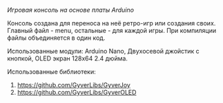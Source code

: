 *Игровая консоль на основе платы Arduino*

Консоль создана для переноса на неё ретро-игр или создания своих. Главный файл - menu, остальные - для каждой игры. При компиляции файлы объединяется в один код.

Использованные модули: Arduino Nano, Двухосевой джойстик с кнопкой, OLED экран 128x64 2.4 дюйма.

Использованные библиотеки:
1) https://github.com/GyverLibs/GyverJoy
2) https://github.com/GyverLibs/GyverOLED
